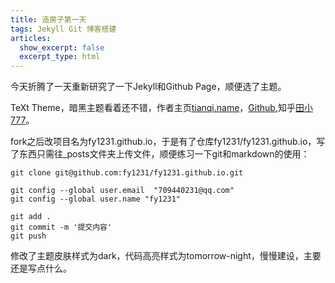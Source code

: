 ```yaml
---
title: 造房子第一天
tags: Jekyll Git 博客搭建
articles:
  show_excerpt: false
  excerpt_type: html
---
```


今天折腾了一天重新研究了一下Jekyll和Github Page，顺便选了主题。

TeXt Theme，暗黑主题看着还不错，作者主页[tianqi.name](<https://tianqi.name/>)，[Github](<https://github.com/kitian616/jekyll-TeXt-theme>),知乎[田小777](<https://www.zhihu.com/people/kitian616>)。

fork之后改项目名为fy1231.github.io，于是有了仓库fy1231/fy1231.github.io，写了东西只需往_posts文件夹上传文件，顺便练习一下git和markdown的使用：

```shell
git clone git@github.com:fy1231/fy1231.github.io.git
```

```shell
git config --global user.email  "709440231@qq.com"
git config --global user.name "fy1231"
```

```shell
git add .
git commit -m '提交内容'
git push
```

修改了主题皮肤样式为dark，代码高亮样式为tomorrow-night，慢慢建设，主要还是写点什么。
